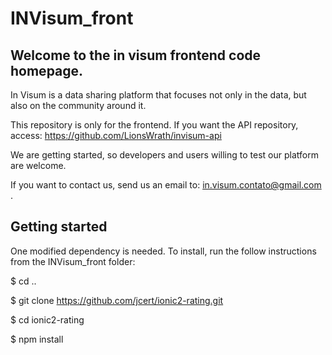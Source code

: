 # INVisum_front

## Welcome to the in visum frontend code homepage. 

In Visum is a data sharing platform that focuses not only in the data, but also on the community around it.

This repository is only for the frontend. If you want the API repository, access: https://github.com/LionsWrath/invisum-api


We are getting started, so developers and users willing to test our platform are welcome.


If you want to contact us, send us an email to: in.visum.contato@gmail.com .

## Getting started

One modified dependency is needed. To install, run the follow instructions from the INVisum_front folder:

  $ cd ..

  $ git clone https://github.com/jcert/ionic2-rating.git
  
  $ cd ionic2-rating 
  
  $ npm install